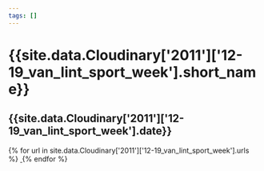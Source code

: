 ```yaml
---
tags: []
---
```

<div itemscope itemtype="http://schema.org/Photograph">
  <h1>{{site.data.Cloudinary['2011']['12-19_van_lint_sport_week'].short_name}}</h1>
  <h2 class="event-date">{{site.data.Cloudinary['2011']['12-19_van_lint_sport_week'].date}}</h2>
  {% for url in site.data.Cloudinary['2011']['12-19_van_lint_sport_week'].urls %}
    <a itemprop="image" class="swipebox" title="" href="{{ site.cloudinary.baseurl }}/{{ url }}">
      <img alt="" itemprop="thumbnailUrl" src="{{ site.cloudinary.baseurl }}/h_150/{{ url }}" />
      <meta itemprop="isFamilyFriendly" content="true" />
    </a>
  {% endfor %}
</div>
